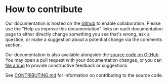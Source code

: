 # How to contribute

Our documentation is hosted on the [Github](https://discourse.charmhub.io/t/wazuh-server-documentation-overview/16070) to enable collaboration. Please use the "Help us improve this documentation" links on each documentation page to either directly change something you see that's wrong, ask a question, or make a suggestion about a potential change via the comments section.

Our documentation is also available alongside the [source code on GitHub](https://github.com/canonical/wazuh-server-operator/).
You may open a pull request with your documentation changes, or you can
[file a bug](https://github.com/canonical/wazuh-server-operator/issues) to provide constructive feedback or suggestions.

See [CONTRIBUTING.md](https://github.com/canonical/wazuh-server-operator/blob/main/CONTRIBUTING.md)
for information on contributing to the source code.